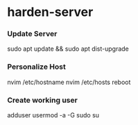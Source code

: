 # harden-server

### Update Server
sudo apt update && sudo apt dist-upgrade

### Personalize Host
nvim /etc/hostname
nvim /etc/hosts
reboot

### Create working user
adduser <username>
usermod -a -G sudo <username>
su <username>


